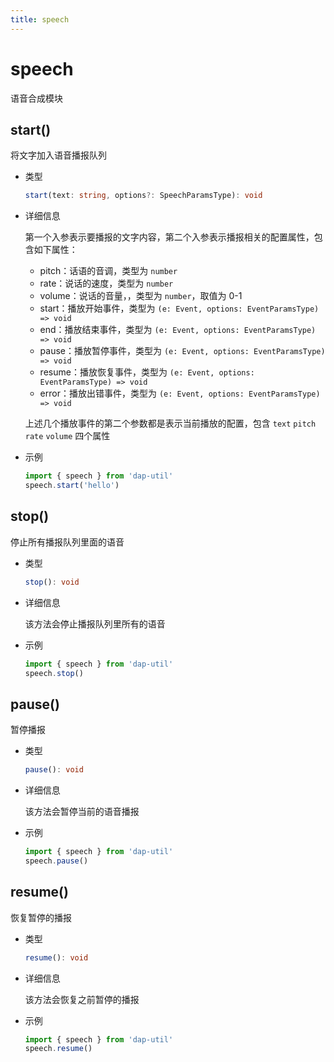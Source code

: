 ```yaml
---
title: speech
---
```


# speech

语音合成模块

## start()

将文字加入语音播报队列

- 类型

  ```ts
  start(text: string, options?: SpeechParamsType): void
  ```

- 详细信息

  第一个入参表示要播报的文字内容，第二个入参表示播报相关的配置属性，包含如下属性：

  - pitch：话语的音调，类型为 `number`
  - rate：说话的速度，类型为 `number`
  - volume：说话的音量，，类型为 `number`，取值为 0-1
  - start：播放开始事件，类型为 `(e: Event, options: EventParamsType) => void`
  - end：播放结束事件，类型为 `(e: Event, options: EventParamsType) => void`
  - pause：播放暂停事件，类型为 `(e: Event, options: EventParamsType) => void`
  - resume：播放恢复事件，类型为 `(e: Event, options: EventParamsType) => void`
  - error：播放出错事件，类型为 `(e: Event, options: EventParamsType) => void`

  上述几个播放事件的第二个参数都是表示当前播放的配置，包含 `text` `pitch` `rate` `volume` 四个属性

- 示例

  ```ts
  import { speech } from 'dap-util'
  speech.start('hello')
  ```

## stop()

停止所有播报队列里面的语音

- 类型

  ```ts
  stop(): void
  ```

- 详细信息

  该方法会停止播报队列里所有的语音

- 示例

  ```ts
  import { speech } from 'dap-util'
  speech.stop()
  ```

## pause()

暂停播报

- 类型

  ```ts
  pause(): void
  ```

- 详细信息

  该方法会暂停当前的语音播报

- 示例

  ```ts
  import { speech } from 'dap-util'
  speech.pause()
  ```

## resume()

恢复暂停的播报

- 类型

  ```ts
  resume(): void
  ```

- 详细信息

  该方法会恢复之前暂停的播报

- 示例

  ```ts
  import { speech } from 'dap-util'
  speech.resume()
  ```
